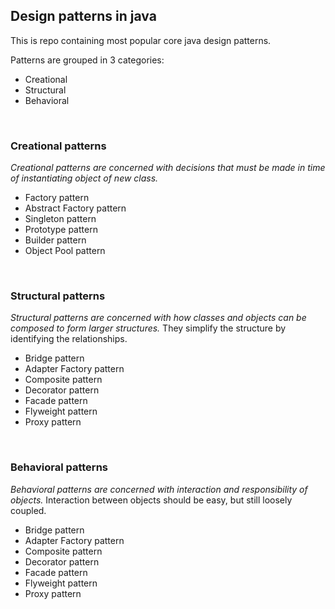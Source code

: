<h2>Design patterns in java</h2>
<p>This is repo containing most popular core java design patterns.</p>
<p>Patterns are grouped in 3 categories:</p>
<ul>
    <li>Creational</li>
    <li>Structural</li>
    <li>Behavioral</li>
</ul>
<br>
<h3>Creational patterns</h3>
<p><i>Creational patterns are concerned with decisions that must be made in time of instantiating object of new class.</i>
</p>
<ul>
    <li>Factory pattern</li>
    <li>Abstract Factory pattern</li>
    <li>Singleton pattern</li>
    <li>Prototype pattern</li>
    <li>Builder pattern</li>
    <li>Object Pool pattern</li>
</ul>
<br>
<h3>Structural patterns</h3>
<p><i>Structural patterns are concerned with how classes and objects can be composed to form larger structures.</i>
They simplify the structure by identifying the relationships.</p>
<ul>
    <li>Bridge pattern</li>
    <li>Adapter Factory pattern</li>
    <li>Composite pattern</li>
    <li>Decorator pattern</li>
    <li>Facade pattern</li>
    <li>Flyweight pattern</li>
    <li>Proxy pattern</li>
</ul>
<br>
<h3>Behavioral patterns</h3>
<p><i>Behavioral patterns are concerned with interaction and responsibility of objects.</i> 
Interaction between objects should be easy, but still loosely coupled.</p>
<ul>
    <li>Bridge pattern</li>
    <li>Adapter Factory pattern</li>
    <li>Composite pattern</li>
    <li>Decorator pattern</li>
    <li>Facade pattern</li>
    <li>Flyweight pattern</li>
    <li>Proxy pattern</li>
</ul>
